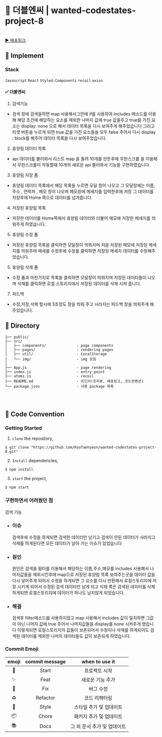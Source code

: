 # 🏦 더블엔씨 | wanted-codestates-project-8

<br/>
<a href="https://spontaneous-concha-7b9b75.netlify.app/
">▶️ 배포링크</a>

## 🚗 Implement

### Stack

`Javascript` `React` `Styled-Components` `recoil` `axios`

#### ✅ 더블엔씨

1. 검색기능

- 검색 창에 검색을하면 map 사용해서그안에 if를 사용하여
  includes 메소드를 이용해 해당 조건에 해당하는 요소를 제외한
  나머지 값에 true 값을주고 true를 가진 요소는 display: none 으로 해서
  데이터 목록을 다시 보여주게 해주었습니다
  그리고 리셋 버튼을 누르게 되면 true 값을 가진 요소들을 모두 false 주어서
  다시 display : block를 해주어 데이터 목록을 다시 보여주었습니다.

2. 휴양림 데이터 목록

- api 데이터를 불러와서 리스트 map 을 돌려 10개를 만든후에
  무한스크롤 을 이용해서 무한스크롤이 작동할떄 10개의 새로운 api
  불러와서 기능을 구현하였습니다

3. 휴양림 저장 폼

- 휴양림 데이터 목록에서 해당 목록을 누르면 모달 창이 나오고
  그 모달창에는 이름, 주소 , 연락처 , 메모 창이 나오며
  메모창에 메세지를 입력한후에 저장 그 데이터를 저장후에
  Home 쪽으로 데이터를 넘겨줍니다.

4. 저장된 휴양림 목록

- 저장한 데이터를 Home쪽에서 휴양림 데이터와 더불어
  메모에 저장한 메세지를 띄워주게 하였습니다.

5. 휴양림 수정 폼

- 저장된 휴양림 목록을 클릭하면 모달창이 띄워지며
  처음 저장된 메모에 저장된 메세지를 띄워주며
  메세를 수정후에 수정를 클릭하면 저장된 메세지
  데이터를 수정해주었습니다.

5. 휴양림 삭제 폼

- 수정 폼과 마찬가지로 목록을 클릭하면
  모달창이 띄워지며 저장된 데이터들이 나오며
  삭제를 클릭하면 로컬 스토리지에서 저장된 데이터를
  삭제 시켜 줍니다.

7. 피드백

- 수정,저장,삭제 할시에 3초정도 창을 띄워 주고
  사라지는 피드백 창을 띄워주게 해주었습니다.

## 🚗 Directory

```
├── public/
├── src/
│   ├── components/              - page components
│   ├── pages/                   - rendering pages
│   ├── util/                    - LocalStorage
│   └── img/                     - img 모음
│
├── App.js                       - page rendering
├── index.js                     - entry point
├── atoms.js                     - recoil
├── README.md                    - 리드미(프리뷰, 배포링크, 코드컨벤션)
└── package.json                 - 사용 package 목록
```

### <br/>

###

## 🚗 Code Convention

### Getting Started

1. `clone` the repository,

```
$ git clone "https://github.com/KooTaehyeon/wanted-codestates-project-8.git"
```

2. `Install` dependencies,

```
$ npm install
```

3. `start` the project,

```
$ npm start
```

### 구현하면서 어려웠던 점

검색 기능

- ### 이슈

  검색후에 수정을 하게되면 검색한 데이터만 남기고 검색이 안된 데이터가 사라지고
  삭제를 하게된다면 모든 데이터가 날아 가는 이슈가 있었습니다

- ### 원인

  원인은 검색을 필터를 이용해서 해당하는 이름,주소,메모를 includes 사용해서
  나머지값들을 제외시킨후에 map으로 저장된 휴양림 목록 보여주는곳을 데이터 값을
  다시 넣어주게 되어서 수정을 하게되면 그 요소를 다시 반환해서 로컬스토리지에 저장 시키게 되어서 수정된 검색 데이터만 남게 되고 삭제 쪽은 검색된 데이터를 삭제하게되면
  로컬스토리지에 데이터가 하나도 남지않게 되었습니다.

- ### 해결

  검색후 filter메소드를 사용하지않고 map 사용해서 includes 값이 일치하면
  그값이 아닌 나머지 값에 true 주어서 나머지값들을 display를 none 시켜주게 했습니다
  이렇게되면 로컬스토리지의 값들이 보존되어서 수정이나 삭제를 하게되어도
  검색된 데이터를 제외한 나머지 데이터들도 값이 보존되게 하였습니다.

### Commit Emoji

|   emoji    | commit message |       when to use it        |
| :--------: | :------------: | :-------------------------: |
|   :tada:   |     Start      |        프로젝트 시작        |
| :sparkles: |      Feat      |      새로운 기능 추가       |
|   :bug:    |      Fix       |          버그 수정          |
| :recycle:  |    Refactor    |        코드 리팩터링        |
| :lipstick: |     Style      |   스타일 추가 및 업데이트   |
| :package:  |     Chore      |   패키지 추가 및 업데이트   |
|  :books:   |      Docs      | 그 외 문서 추가 및 업데이트 |

### <br/>

###
